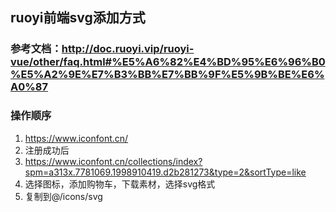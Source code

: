 ## ruoyi前端svg添加方式
### 参考文档：http://doc.ruoyi.vip/ruoyi-vue/other/faq.html#%E5%A6%82%E4%BD%95%E6%96%B0%E5%A2%9E%E7%B3%BB%E7%BB%9F%E5%9B%BE%E6%A0%87
### 操作顺序
1. https://www.iconfont.cn/
2. 注册成功后
3. https://www.iconfont.cn/collections/index?spm=a313x.7781069.1998910419.d2b281273&type=2&sortType=like
4. 选择图标，添加购物车，下载素材，选择svg格式
5. 复制到@/icons/svg